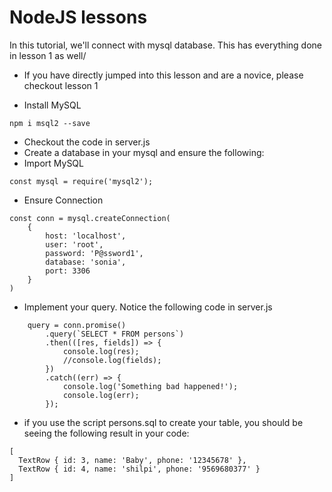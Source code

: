 # NodeJS lessons

In this tutorial, we'll connect with mysql database. This has everything done in lesson 1 as well/

* If you have directly jumped into this lesson and are a novice, please checkout lesson 1

* Install MySQL
````
npm i msql2 --save
````

* Checkout the code in server.js
* Create a database in your mysql and ensure the following:
* Import MySQL
````
const mysql = require('mysql2');
````

* Ensure Connection
````
const conn = mysql.createConnection(
    {
        host: 'localhost',
        user: 'root',
        password: 'P@ssword1',
        database: 'sonia',
        port: 3306        
    }
)
````

* Implement your query. Notice the following code in server.js
````
    query = conn.promise()
        .query(`SELECT * FROM persons`)
        .then(([res, fields]) => {
            console.log(res);
            //console.log(fields);
        })
        .catch((err) => {
            console.log('Something bad happened!');
            console.log(err);
        });
````

* if you use the script persons.sql to create your table, you should be seeing the following result in your code:
````
[
  TextRow { id: 3, name: 'Baby', phone: '12345678' },
  TextRow { id: 4, name: 'shilpi', phone: '9569680377' }
]
````